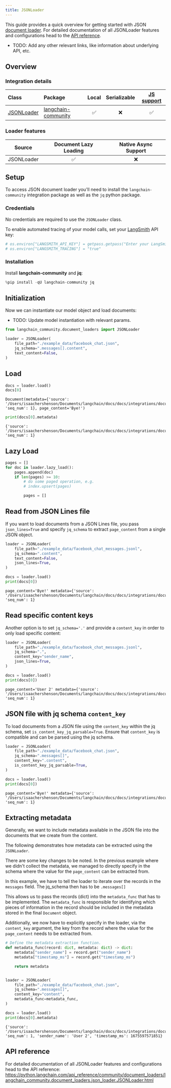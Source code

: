 ```yaml
---
title: JSONLoader
---
```


This guide provides a quick overview for getting started with JSON [document loader](https://python.langchain.com/docs/concepts/document_loaders). For detailed documentation of all JSONLoader features and configurations head to the [API reference](https://python.langchain.com/api_reference/community/document_loaders/langchain_community.document_loaders.json_loader.JSONLoader.html).

- TODO: Add any other relevant links, like information about underlying API, etc.

## Overview
### Integration details

| Class | Package | Local | Serializable | [JS support](https://js.langchain.com/docs/integrations/document_loaders/file_loaders/json/)|
| :--- | :--- | :---: | :---: |  :---: |
| [JSONLoader](https://python.langchain.com/api_reference/community/document_loaders/langchain_community.document_loaders.json_loader.JSONLoader.html) | [langchain-community](https://python.langchain.com/api_reference/community/index.html) | ✅ | ❌ | ✅ |
### Loader features
| Source | Document Lazy Loading | Native Async Support
| :---: | :---: | :---: |
| JSONLoader | ✅ | ❌ |

## Setup

To access JSON document loader you'll need to install the `langchain-community` integration package as well as the ``jq`` python package.

### Credentials

No credentials are required to use the `JSONLoader` class.

To enable automated tracing of your model calls, set your [LangSmith](https://docs.smith.langchain.com/) API key:


```python
# os.environ["LANGSMITH_API_KEY"] = getpass.getpass("Enter your LangSmith API key: ")
# os.environ["LANGSMITH_TRACING"] = "true"
```

### Installation

Install **langchain-community** and **jq**:


```python
%pip install -qU langchain-community jq
```

## Initialization

Now we can instantiate our model object and load documents:

- TODO: Update model instantiation with relevant params.


```python
from langchain_community.document_loaders import JSONLoader

loader = JSONLoader(
    file_path="./example_data/facebook_chat.json",
    jq_schema=".messages[].content",
    text_content=False,
)
```

## Load


```python
docs = loader.load()
docs[0]
```



```output
Document(metadata={'source': '/Users/isaachershenson/Documents/langchain/docs/docs/integrations/document_loaders/example_data/facebook_chat.json', 'seq_num': 1}, page_content='Bye!')
```



```python
print(docs[0].metadata)
```
```output
{'source': '/Users/isaachershenson/Documents/langchain/docs/docs/integrations/document_loaders/example_data/facebook_chat.json', 'seq_num': 1}
```
## Lazy Load


```python
pages = []
for doc in loader.lazy_load():
    pages.append(doc)
    if len(pages) >= 10:
        # do some paged operation, e.g.
        # index.upsert(pages)

        pages = []
```

## Read from JSON Lines file

If you want to load documents from a JSON Lines file, you pass `json_lines=True`
and specify `jq_schema` to extract `page_content` from a single JSON object.


```python
loader = JSONLoader(
    file_path="./example_data/facebook_chat_messages.jsonl",
    jq_schema=".content",
    text_content=False,
    json_lines=True,
)

docs = loader.load()
print(docs[0])
```
```output
page_content='Bye!' metadata={'source': '/Users/isaachershenson/Documents/langchain/docs/docs/integrations/document_loaders/example_data/facebook_chat_messages.jsonl', 'seq_num': 1}
```
## Read specific content keys

Another option is to set `jq_schema='.'` and provide a `content_key` in order to only load specific content:


```python
loader = JSONLoader(
    file_path="./example_data/facebook_chat_messages.jsonl",
    jq_schema=".",
    content_key="sender_name",
    json_lines=True,
)

docs = loader.load()
print(docs[0])
```
```output
page_content='User 2' metadata={'source': '/Users/isaachershenson/Documents/langchain/docs/docs/integrations/document_loaders/example_data/facebook_chat_messages.jsonl', 'seq_num': 1}
```
## JSON file with jq schema `content_key`

To load documents from a JSON file using the `content_key` within the jq schema, set `is_content_key_jq_parsable=True`. Ensure that `content_key` is compatible and can be parsed using the jq schema.


```python
loader = JSONLoader(
    file_path="./example_data/facebook_chat.json",
    jq_schema=".messages[]",
    content_key=".content",
    is_content_key_jq_parsable=True,
)

docs = loader.load()
print(docs[0])
```
```output
page_content='Bye!' metadata={'source': '/Users/isaachershenson/Documents/langchain/docs/docs/integrations/document_loaders/example_data/facebook_chat.json', 'seq_num': 1}
```
## Extracting metadata

Generally, we want to include metadata available in the JSON file into the documents that we create from the content.

The following demonstrates how metadata can be extracted using the `JSONLoader`.

There are some key changes to be noted. In the previous example where we didn't collect the metadata, we managed to directly specify in the schema where the value for the `page_content` can be extracted from.

In this example, we have to tell the loader to iterate over the records in the `messages` field. The jq_schema then has to be `.messages[]`

This allows us to pass the records (dict) into the `metadata_func` that has to be implemented. The `metadata_func` is responsible for identifying which pieces of information in the record should be included in the metadata stored in the final `Document` object.

Additionally, we now have to explicitly specify in the loader, via the `content_key` argument, the key from the record where the value for the `page_content` needs to be extracted from.


```python
# Define the metadata extraction function.
def metadata_func(record: dict, metadata: dict) -> dict:
    metadata["sender_name"] = record.get("sender_name")
    metadata["timestamp_ms"] = record.get("timestamp_ms")

    return metadata


loader = JSONLoader(
    file_path="./example_data/facebook_chat.json",
    jq_schema=".messages[]",
    content_key="content",
    metadata_func=metadata_func,
)

docs = loader.load()
print(docs[0].metadata)
```
```output
{'source': '/Users/isaachershenson/Documents/langchain/docs/docs/integrations/document_loaders/example_data/facebook_chat.json', 'seq_num': 1, 'sender_name': 'User 2', 'timestamp_ms': 1675597571851}
```
## API reference

For detailed documentation of all JSONLoader features and configurations head to the API reference: https://python.langchain.com/api_reference/community/document_loaders/langchain_community.document_loaders.json_loader.JSONLoader.html

